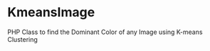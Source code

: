 KmeansImage
===========

PHP Class to find the Dominant Color of any Image using K-means Clustering
